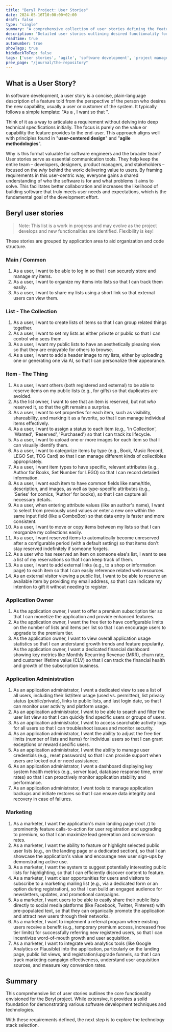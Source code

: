 ```yaml
---
title: "Beryl Project: User Stories"
date: 2024-05-16T10:00:00+02:00 
draft: false
type: "single"
summary: "A comprehensive collection of user stories defining the features and interactions for the Beryl collection management application."
description: "Detailed user stories outlining desired functionality for the Beryl application, covering user accounts, list/item management, administration, marketing, and more. Serves as a foundation for development."
readTime: true
autonumber: true
showTags: true
hideBackToTop: false
tags: ['user stories', 'agile', 'software development', 'project management', 'requirements engineering', 'beryl project', 'feature definition', 'collection management', 'administration', 'marketing'] 
prev_page: "/journal/the-repository"
---
```


## What is a User Story?

In software development, a user story is a concise, plain-language description of a feature told from the perspective of the person who desires the new capability, usually a user or customer of the system. It typically follows a simple template: "As a **<type of user>**, I want **<some goal>** so that **<some reason>**".

Think of it as a way to articulate a requirement without delving into deep technical specifications initially. The focus is purely on the value or capability the feature provides to the end-user. This approach aligns well with principles found in "**user-centered design**" and "**agile methodologies**".

Why is this format valuable for software engineers and the broader team? User stories serve as essential communication tools. They help keep the entire team – developers, designers, product managers, and stakeholders – focused on the *why* behind the work: delivering value to users. By framing requirements in this user-centric way, everyone gains a shared understanding of who the software is for and what problems it aims to solve. This facilitates better collaboration and increases the likelihood of building software that truly meets user needs and expectations, which is the fundamental goal of the development effort.

## Beryl user stories

> Note: This list is a work in progress and may evolve as the project develops and new functionalities are identified. Flexibility is key!

These stories are grouped by application area to aid organization and code structure.

### Main / Common

1.  As a user, I want to be able to log in so that I can securely store and manage my items.
1.  As a user, I want to organize my items into lists so that I can track them easily.
1.  As a user, I want to share my lists using a short link so that external users can view them.

### List - The Collection

1.  As a user, I want to create lists of items so that I can group related things together.
1.  As a user, I want to set my lists as either private or public so that I can control who sees them.
1.  As a user, I want my public lists to have an aesthetically pleasing view so that they are enjoyable for others to browse.
1.  As a user, I want to add a header image to my lists, either by uploading one or generating one via AI, so that I can personalize their appearance.

### Item - The Thing

1.  As a user, I want others (both registered and external) to be able to reserve items on my public lists (e.g., for gifts) so that duplicates are avoided.
1.  As the list owner, I want to see that an item is reserved, but not *who* reserved it, so that the gift remains a surprise.
1.  As a user, I want to set properties for each item, such as visibility, shareability, and marking it as a favorite, so that I can manage individual items effectively.
1.  As a user, I want to assign a status to each item (e.g., 'In Collection', 'Wanted', 'Reserved', 'Purchased') so that I can track its lifecycle.
1.  As a user, I want to upload one or more images for each item so that I can visually identify them.
1.  As a user, I want to categorize items by type (e.g., Book, Music Record, LEGO Set, TCG Card) so that I can manage different kinds of collectibles appropriately.
1.  As a user, I want item types to have specific, relevant attributes (e.g., Author for Books, Set Number for LEGO) so that I can record detailed information.
1.  As a user, I want each item to have common fields like name/title, description, and images, as well as type-specific attributes (e.g., 'Series' for comics, 'Author' for books), so that I can capture all necessary details.
1.  As a user, when entering attribute values (like an author's name), I want to select from previously used values *or* enter a new one within the same input field (like a ComboBox) so that data entry is faster and more consistent.
1. As a user, I want to move or copy items between my lists so that I can reorganize my collections easily.
1. As a user, I want reserved items to automatically become unreserved after a configurable period (with a default setting) so that items don't stay reserved indefinitely if someone forgets.
1. As a user who has reserved an item on someone else's list, I want to see a list of my reservations so that I can keep track of them.
1. As a user, I want to add external links (e.g., to a shop or information page) to each item so that I can easily reference related web resources.
1. As an external visitor viewing a public list, I want to be able to reserve an available item by providing my email address, so that I can indicate my intention to gift it without needing to register.


### Application Owner

1.  As the application owner, I want to offer a premium subscription tier so that I can monetize the application and provide enhanced features.
1.  As the application owner, I want the free tier to have configurable limits on the number of lists and items per list so that I can encourage users to upgrade to the premium tier.
1.  As the application owner, I want to view overall application usage statistics so that I can understand growth trends and feature popularity.
As the application owner, I want a dedicated financial dashboard showing key metrics like Monthly Recurring Revenue (MRR), churn rate, and customer lifetime value (CLV) so that I can track the financial health and growth of the subscription business.


### Application Administration

1.  As an application administrator, I want a dedicated view to see a list of all users, including their list/item usage (used vs. permitted), list privacy status (public/private), links to public lists, and last login date, so that I can monitor user activity and platform usage.
1.  As an application administrator, I want to be able to search and filter the user list view so that I can quickly find specific users or groups of users.
1.  As an application administrator, I want to access searchable activity logs for all users so that I can troubleshoot issues and monitor security.
1.  As an application administrator, I want the ability to adjust the free tier limits (number of lists and items) for individual users so that I can grant exceptions or reward specific users.
1.  As an application administrator, I want the ability to manage user credentials (e.g., reset passwords) so that I can provide support when users are locked out or need assistance.
1. As an application administrator, I want a dashboard displaying key system health metrics (e.g., server load, database response time, error rates) so that I can proactively monitor application stability and performance.
1. As an application administrator, I want tools to manage application backups and initiate restores so that I can ensure data integrity and recovery in case of failures.

### Marketing

1.  As a marketer, I want the application's main landing page (root `/`) to prominently feature calls-to-action for user registration and upgrading to premium, so that I can maximize lead generation and conversion rates.
1.  As a marketer, I want the ability to feature or highlight selected public user lists (e.g., on the landing page or a dedicated section), so that I can showcase the application's value and encourage new user sign-ups by demonstrating active use.
1. As a marketer, I want the system to suggest potentially interesting public lists for highlighting, so that I can efficiently discover content to feature.
1.  As a marketer, I want clear opportunities for users and visitors to subscribe to a marketing mailing list (e.g., via a dedicated form or an option during registration), so that I can build an engaged audience for newsletters, updates, and promotional campaigns.
1.  As a marketer, I want users to be able to easily share their public lists directly to social media platforms (like Facebook, Twitter, Pinterest) with pre-populated text, so that they can organically promote the application and attract new users through their networks.
1.  As a marketer, I want to implement a referral program where existing users receive a benefit (e.g., temporary premium access, increased free tier limits) for successfully referring new registered users, so that I can incentivize word-of-mouth growth and user acquisition.
1.  As a marketer, I want to integrate web analytics tools (like Google Analytics or Plausible) into the application, particularly on the landing page, public list views, and registration/upgrade funnels, so that I can track marketing campaign effectiveness, understand user acquisition sources, and measure key conversion rates.


## Summary

This comprehensive list of user stories outlines the core functionality envisioned for the Beryl project. While extensive, it provides a solid foundation for demonstrating various software development techniques and technologies.

With these requirements defined, the next step is to explore the technology stack selection.
